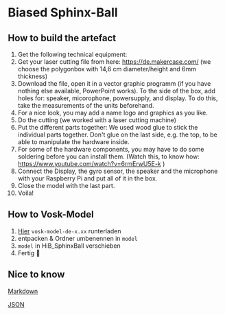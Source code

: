 # Biased Sphinx-Ball

## How to build the artefact
1. Get the following technical equipment:
2. Get your laser cutting file from here: https://de.makercase.com/ (we choose the polygonbox with 14,6 cm diameter/height and 6mm thickness)
3. Download the file, open it in a vector graphic programm (if you have nothing else available, PowerPoint works). To the side of the box, add holes for: speaker, micorophone, powersupply, and display. To do this, take the measurements of the units beforehand.
4. For a nice look, you may add a name logo and graphics as you like.
5. Do the cutting (we worked with a laser cutting machine)
6. Put the different parts together: We used wood glue to stick the individual parts together. Don't glue on the last side, e.g. the top, to be able to manipulate the hardware inside.
7. For some of the hardware components, you may have to do some soldering before you can install them. (Watch this, to know how: https://www.youtube.com/watch?v=6rmErwU5E-k )
8. Connect the Display, the gyro sensor, the speaker and the microphone with your Raspberry Pi and put all of it in the box.
9. Close the model with the last part.
10. Voila!

## How to Vosk-Model
1. [Hier](https://alphacephei.com/vosk/models) `vosk-model-de-x.xx` runterladen
2. entpacken & Ordner umbenennen in `model`
3. `model` in HiB_SphinxBall verschieben
4. Fertig 🎉

## Nice to know
[Markdown](https://www.markdownguide.org/basic-syntax/)

[JSON](https://developer.mozilla.org/de/docs/Learn/JavaScript/Objects/JSON#json_struktur)
